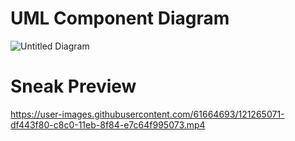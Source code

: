 # UML Component Diagram
![Untitled Diagram](https://user-images.githubusercontent.com/61664693/121265065-dd7a7c00-c8c0-11eb-9012-08507c498d99.png)

# Sneak Preview 

https://user-images.githubusercontent.com/61664693/121265071-df443f80-c8c0-11eb-8f84-e7c64f995073.mp4
